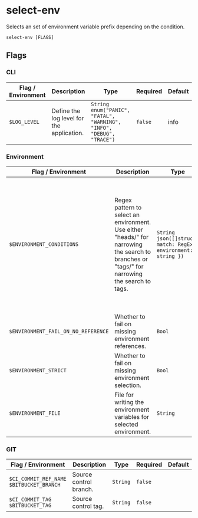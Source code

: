# select-env

Selects an set of environment variable prefix depending on the condition.

`select-env [FLAGS]`

## Flags

### CLI

| Flag / Environment |  Description   |  Type    | Required | Default |
|---------------- | --------------- | --------------- |  --------------- |  --------------- |
| `$LOG_LEVEL` | Define the log level for the application.  | `String`<br/>`enum("PANIC", "FATAL", "WARNING", "INFO", "DEBUG", "TRACE")` | `false` | info |

### Environment

| Flag / Environment |  Description   |  Type    | Required | Default |
|---------------- | --------------- | --------------- |  --------------- |  --------------- |
| `$ENVIRONMENT_CONDITIONS` | Regex pattern to select an environment. Use either "heads/" for narrowing the search to branches or "tags/" for narrowing the search to tags.  | `String`<br/>`json([]struct{ match: RegExp, environment: string })` | `false` | [<br />    { "match": "^tags/v?\\d+.\\d+.\\d+$", "environment": "production" },<br />    { "match": "^tags/v?\\d+.\\d+.\\d+-.*\\.\\d+$", "environment": "stage" },<br />    { "match" :"^heads/main$", "environment": "develop" },<br />    { "match": "^heads/master$", "environment": "develop" }<br />] |
| `$ENVIRONMENT_FAIL_ON_NO_REFERENCE` | Whether to fail on missing environment references. | `Bool` | `false` | false |
| `$ENVIRONMENT_STRICT` | Whether to fail on missing environment selection. | `Bool` | `false` | false |
| `$ENVIRONMENT_FILE` | File for writing the environment variables for selected environment. | `String` | `true` | env.environment |

### GIT

| Flag / Environment |  Description   |  Type    | Required | Default |
|---------------- | --------------- | --------------- |  --------------- |  --------------- |
| `$CI_COMMIT_REF_NAME`<br/>`$BITBUCKET_BRANCH` | Source control branch. | `String` | `false` |  |
| `$CI_COMMIT_TAG`<br/>`$BITBUCKET_TAG` | Source control tag. | `String` | `false` |  |
